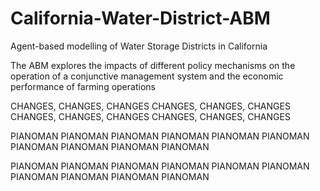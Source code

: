 # California-Water-District-ABM
Agent-based modelling of Water Storage Districts in California

The ABM explores the impacts of different policy mechanisms on the operation of a conjunctive management system and the economic performance of farming operations

CHANGES, CHANGES, CHANGES
CHANGES, CHANGES, CHANGES
CHANGES, CHANGES, CHANGES
CHANGES, CHANGES, CHANGES

PIANOMAN PIANOMAN
PIANOMAN PIANOMAN
PIANOMAN PIANOMAN
PIANOMAN PIANOMAN
PIANOMAN PIANOMAN

PIANOMAN PIANOMAN
PIANOMAN PIANOMAN
PIANOMAN PIANOMAN
PIANOMAN PIANOMAN
PIANOMAN PIANOMAN